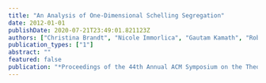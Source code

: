 ```yaml
---
title: "An Analysis of One-Dimensional Schelling Segregation"
date: 2012-01-01
publishDate: 2020-07-21T23:49:01.821123Z
authors: ["Christina Brandt", "Nicole Immorlica", "Gautam Kamath", "Robert Kleinberg"]
publication_types: ["1"]
abstract: ""
featured: false
publication: "*Proceedings of the 44th Annual ACM Symposium on the Theory of Computing*"
---
```


